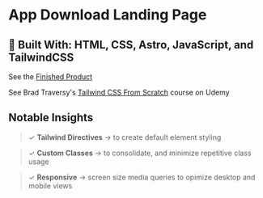 # App Download Landing Page

## 📐 Built With: HTML, CSS, Astro, JavaScript, and TailwindCSS

See the [Finished Product](https://resilient-pudding-e59a34.netlify.app/)

See Brad Traversy's [Tailwind CSS From Scratch](https://www.udemy.com/share/106DvQ3@IS-yDImVCMl7QkyDp-h4eeP_atFHrYFMGURTnwCFcgC-cav8LlDlRB5btX1HhOUx/) course on Udemy

## Notable Insights

> ✓ **Tailwind Directives** → to create default element styling

> ✓ **Custom Classes** → to consolidate, and minimize repetitive class usage

> ✓ **Responsive** → screen size media queries to opimize desktop and mobile views

